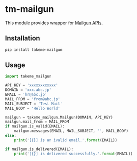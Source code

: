 # tm-mailgun
This module provides wrapper for [Mailgun APIs](https://documentation.mailgun.com/en/latest/api_reference.html).

## Installation
```bash
pip install takeme-mailgun
```

## Usage
```python
import takeme_mailgun

API_KEY = 'xxxxxxxxxxxx'
DOMAIN = 'xxx.abc.jp'
EMAIL = 'hr@abc.jp'
MAIL_FROM = 'from@abc.jp'
MAIL_SUBJECT = 'Test Mail'
MAIL_BODY = 'Hello World'    

mailgun = takeme_mailgun.Mailgun(DOMAIN, API_KEY)
mailgun.mail_from = MAIL_FROM
if mailgun.is_valid(EMAIL):
    mailgun.messages(EMAIL, MAIL_SUBJECT, '', MAIL_BODY)
else:
    print('[{}] is an ivalid email.'.format(EMAIL))

if mailgun.is_delivered(EMAIL):
    print('[{}] is delivered successfully.'.format(EMAIL))
```

